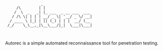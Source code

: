 ```

                _                      
     /\        | |                     
    /  \  _   _| |_ ___  _ __ ___  ___ 
   / /\ \| | | | __/ _ \| '__/ _ \/ __|
  / ____ \ |_| | || (_) | | |  __/ (__ 
 /_/    \_\__,_|\__\___/|_|  \___|\___|
                                       
                                       
```
Autorec is a simple automated reconnaissance tool for penetration testing.
